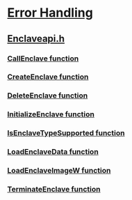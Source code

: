 # [Error Handling](../_debug/index.md)
## [Enclaveapi.h](index.md)
### [CallEnclave function](../enclaveapi/nf-enclaveapi-callenclave.md)
### [CreateEnclave function](../enclaveapi/nf-enclaveapi-createenclave.md)
### [DeleteEnclave function](../enclaveapi/nf-enclaveapi-deleteenclave.md)
### [InitializeEnclave function](../enclaveapi/nf-enclaveapi-initializeenclave.md)
### [IsEnclaveTypeSupported function](../enclaveapi/nf-enclaveapi-isenclavetypesupported.md)
### [LoadEnclaveData function](../enclaveapi/nf-enclaveapi-loadenclavedata.md)
### [LoadEnclaveImageW function](../enclaveapi/nf-enclaveapi-loadenclaveimagew.md)
### [TerminateEnclave function](../enclaveapi/nf-enclaveapi-terminateenclave.md)
